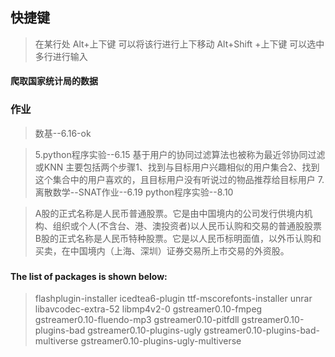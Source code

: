 ## 快捷键
>在某行处 Alt+上下键 可以将该行进行上下移动
>Alt+Shift +上下键  可以选中多行进行输入


#### 爬取国家统计局的数据

### 作业
> 数基--6.16-ok

>5.python程序实验--6.15
基于用户的协同过滤算法也被称为最近邻协同过滤或KNN 
主要包括两个步骤1、找到与目标用户兴趣相似的用户集合2、找到这个集合中的用户喜欢的，且目标用户没有听说过的物品推荐给目标用户
>7.离散数学--SNAT作业--6.19
>python程序实验--8.10



>A股的正式名称是人民币普通股票。它是由中国境内的公司发行供境内机构、组织或个人(不含台、港、澳投资者)以人民币认购和交易的普通股股票
B股的正式名称是人民币特种股票。它是以人民币标明面值，以外币认购和买卖，在中国境内（上海、深圳）证券交易所上市交易的外资股。





### 
#### The list of packages is shown below:
>flashplugin-installer
>icedtea6-plugin
>ttf-mscorefonts-installer
>unrar
>libavcodec-extra-52
>libmp4v2-0
>gstreamer0.10-fmpeg
>gstreamer0.10-fluendo-mp3
>gstreamer0.10-pitfdll
>gstreamer0.10-plugins-bad
>gstreamer0.10-plugins-ugly
>gstreamer0.10-plugins-bad-multiverse
>gstreamer0.10-plugins-ugly-multiverse












